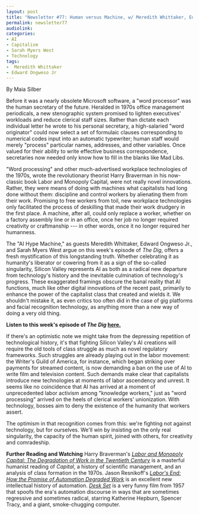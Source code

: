 ```yaml
---
layout: post
title: "Newsletter #77: Human versus Machine, w/ Meredith Whittaker, Ed Ongweso, and Sarah West"
permalink: newsletter77
audiolink: 
categories: 
- AI
- Capitalism
- Sarah Myers West
- Technology
tags: 
-  Meredith Whittaker
- Edward Ongweso Jr
---
```


By Maia Silber

Before it was a nearly obsolete Microsoft software, a "word processor" was the human secretary of the future. Heralded in 1970s office management periodicals, a new stenographic system promised to lighten executives' workloads and reduce clerical staff sizes. Rather than dictate each individual letter he wrote to his personal secretary, a high-salaried "word originator" could now select a set of formulaic clauses corresponding to numerical codes input into an automatic typewriter; human staff would merely "process" particular names, addresses, and other variables. Once valued for their ability to write effective business correspondence, secretaries now needed only know how to fill in the blanks like Mad Libs.

"Word processing" and other much-advertised workplace technologies of the 1970s, wrote the revolutionary theorist Harry Braverman in his now-classic book Labor and Monopoly Capital, were not really novel innovations. Rather, they were means of doing with machines what capitalists had long done without them: discipline and control workers by alienating them from their work. Promising to free workers from toil, new workplace technologies only facilitated the process of deskilling that made their work drudgery in the first place. A machine, after all, could only replace a worker, whether on a factory assembly line or in an office, once her job no longer required creativity or craftmanship --- in other words, once it no longer required her humanness.

The "AI Hype Machine," as guests Meredith Whittaker, Edward Ongweso Jr., and Sarah Myers West argue on this week's episode of *The Dig*, offers a fresh mystification of this longstanding truth. Whether celebrating it as humanity's liberator or cowering from it as a sign of the so-called singularity, Silicon Valley represents AI as both as a radical new departure from technology's history and the inevitable culmination of technology's progress. These exaggerated framings obscure the banal reality that AI functions, much like other digital innovations of the recent past, primarily to enhance the power of the capitalist class that created and wields it. We shouldn't mistake it, as even critics too often did in the case of gig platforms and facial recognition technology, as anything more than a new way of doing a very old thing.

**Listen to this week's episode of *The Dig* [here.](https://thedigradio.com/podcast/ai-hype-machine-w-meredith-whittaker-ed-ongweso-and-sarah-west/)**

If there's an optimistic note we might take from the depressing repetition of technological history, it's that fighting Silicon Valley's AI creations will require the old tools of class struggle as much as novel regulatory frameworks. Such struggles are already playing out in the labor movement: the Writer's Guild of America, for instance, which began striking over payments for streamed content, is now demanding a ban on the use of AI to write film and television content. Such demands make clear that capitalists introduce new technologies at moments of labor ascendency and unrest. It seems like no coincidence that AI has arrived at a moment of unprecedented labor activism among "knowledge workers," just as "word processing" arrived on the heels of clerical workers' unionization. With technology, bosses aim to deny the existence of the humanity that workers assert.

The optimism in that recognition comes from this: we're fighting not against technology, but for ourselves. We'll win by insisting on the only real singularity, the capacity of the human spirit, joined with others, for creativity and comradeship.

**Further Reading and Watching**
Harry Braverman's *[Labor and Monopoly Capital: The Degradation of Work in the Twentieth Century](https://nyupress.org/9780853459408/labor-and-monopoly-capital/)*  is a masterful humanist reading of *Capital*, a history of scientific management, and an analysis of class formation in the 1970s. Jason Resnikoff's *[Labor's End: How the Promise of Automation Degraded Work](https://www.press.uillinois.edu/books/?id=25bhr3bd9780252044250)* is an excellent new intellectual history of automation. *[Desk Set](https://www.tcm.com/tcmdb/title/72868/desk-set/#overview)* is a very funny film from 1957 that spoofs the era's automation discourse in ways that are sometimes regressive and sometimes radical, starring Katherine Hepburn, Spencer Tracy, and a giant, smoke-chugging computer.